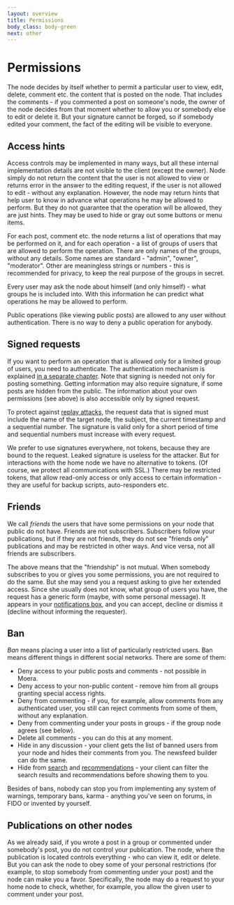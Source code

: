 ```yaml
---
layout: overview
title: Permissions
body_class: body-green
next: other
---
```


# Permissions

The node decides by itself whether to permit a particular user to view,
edit, delete, comment etc. the content that is posted on the node. That
includes the comments - if you commented a post on someone's node, the
owner of the node decides from that moment whether to allow you or
somebody else to edit or delete it. But your signature cannot be forged,
so if somebody edited your comment, the fact of the editing will be
visible to everyone.

## Access hints

Access controls may be implemented in many ways, but all these internal
implementation details are not visible to the client (except the owner).
Node simply do not return the content that the user is not allowed to
view or returns error in the answer to the editing request, if the user
is not allowed to edit - without any explanation. However, the node may
return hints that help user to know in advance what operations he may be
allowed to perform. But they do not guarantee that the operation will be
allowed, they are just hints. They may be used to hide or gray out some
buttons or menu items.

For each post, comment etc. the node returns a list of operations that
may be performed on it, and for each operation - a list of groups of
users that are allowed to perform the operation. There are only names of
the groups, without any details. Some names are standard - "admin",
"owner", "moderator". Other are meaningless strings or numbers - this is
recommended for privacy, to keep the real purpose of the groups in
secret.

Every user may ask the node about himself (and only himself) - what
groups he is included into. With this information he can predict what
operations he may be allowed to perform.

Public operations (like viewing public posts) are allowed to any user
without authentication. There is no way to deny a public operation for
anybody.

## Signed requests

If you want to perform an operation that is allowed only for a limited
group of users, you need to authenticate. The authentication mechanism
is explained [in a separate chapter][1]. Note that signing is needed not
only for posting something. Getting information may also require
signature, if some posts are hidden from the public. The information
about your own permissions (see above) is also accessible only by signed
request.

To protect against [replay attacks][2], the request data that is signed
must include the name of the target node, the subject, the current
timestamp and a sequential number. The signature is valid only for a
short period of time and sequential numbers must increase with every
request.

We prefer to use signatures everywhere, not tokens, because they are
bound to the request. Leaked signature is useless for the attacker. But
for interactions with the home node we have no alternative to tokens.
(Of course, we protect all communications with SSL.) There may be
restricted tokens, that allow read-only access or only access to certain
information - they are useful for backup scripts, auto-responders etc.

## Friends

We call *friends* the users that have some permissions on your node that
public do not have. Friends are not subscribers. Subscribers follow your
publications, but if they are not friends, they do not see "friends
only" publications and may be restricted in other ways. And vice versa,
not all friends are subscribers.

The above means that the "friendship" is not mutual. When somebody
subscribes to you or gives you some permissions, you are not required to
do the same. But she may send you a request asking to give her extended
access. Since she usually does not know, what group of users you have, the
request has a generic form (maybe, with some personal message). It
appears in your [notifications box][3], and you can accept, decline or
dismiss it (decline without informing the requester).

## Ban

*Ban* means placing a user into a list of particularly restricted users.
Ban means different things in different social networks. There are some
of them:

* Deny access to your public posts and comments - not possible in Moera.
* Deny access to your non-public content - remove him from all groups
  granting special access rights.
* Deny from commenting - if you, for example, allow comments from any
  authenticated user, you still can reject comments from some of them,
  without any explanation.
* Deny from commenting under your posts in groups - if the group node
  agrees (see below).
* Delete all comments - you can do this at any moment.
* Hide in any discussion - your client gets the list of banned users
  from your node and hides their comments from you. The newsfeed builder
  can do the same.
* Hide from [search][4] and [recommendations][4] - your client can
  filter the search results and recommendations before showing them to
  you.

Besides of bans, nobody can stop you from implementing any system of
warnings, temporary bans, karma - anything you've seen on forums, in
FIDO or invented by yourself.

## Publications on other nodes

As we already said, if you wrote a post in a group or commented under
somebody's post, you do not control your publication. The node, where
the publication is located controls everything - who can view it, edit
or delete. But you can ask the node to obey some of your personal
restrictions (for example, to stop somebody from commenting under your
post) and the node can make you a favor. Specifically, the node may do a
request to your home node to check, whether, for example, you allow the
given user to comment under your post. 

[1]: /overview/authentication.html
[2]: https://en.wikipedia.org/wiki/Replay_attack
[3]: /overview/newsfeed.html
[4]: /overview/other.html
